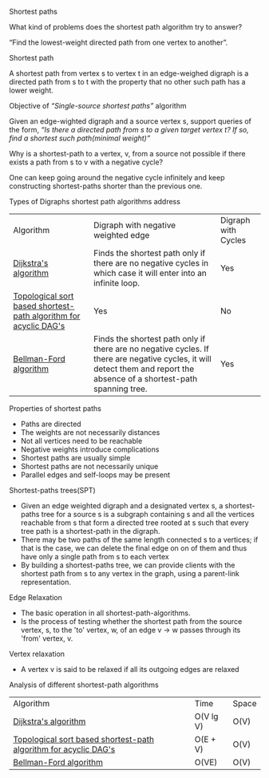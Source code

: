 Shortest paths

What kind of problems does the shortest path algorithm try to answer?

“Find the lowest-weight directed path from one vertex to another”.

Shortest path

A shortest path from vertex s to vertex t in an edge-weighed digraph is
a directed path from s to t with the property that no other such path
has a lower weight.

Objective of *“Single-source shortest paths”* algorithm

Given an edge-wighted digraph and a source vertex s, support queries of
the form, *“Is there a directed path from s to a given target vertex t?
If so, find a shortest such path(minimal weight)”*

Why is a shortest-path to a vertex, v, from a source not possible if
there exists a path from s to v with a negative cycle?

One can keep going around the negative cycle infinitely and keep
constructing shortest-paths shorter than the previous one.

Types of Digraphs shortest path algorithms address

|                                                                                                                           |                                                                                                                                                                          |                     |
|---------------------------------------------------------------------------------------------------------------------------|--------------------------------------------------------------------------------------------------------------------------------------------------------------------------|---------------------|
| Algorithm                                                                                                                 | Digraph with negative weighted edge                                                                                                                                      | Digraph with Cycles |
| [Dijkstra's algorithm](Dijkstra's%20algorithm.md)                                                                        | Finds the shortest path only if there are no negative cycles in which case it will enter into an infinite loop.                                                          | Yes                 |
| [Topological sort based shortest-path algorithm for acyclic DAG's](Shortest-path%20algorithm%20for%20ACyclic%20DAG's.md) | Yes                                                                                                                                                                      | No                  |
| [Bellman-Ford algorithm](Bellman-Ford%20algorithm.md)                                                                    | Finds the shortest path only if there are no negative cycles. If there are negative cycles, it will detect them and report the absence of a shortest-path spanning tree. | Yes                 |

Properties of shortest paths

- Paths are directed
- The weights are not necessarily distances
- Not all vertices need to be reachable
- Negative weights introduce complications
- Shortest paths are usually simple
- Shortest paths are not necessarily unique
- Parallel edges and self-loops may be present

Shortest-paths trees(SPT)

- Given an edge weighted digraph and a designated vertex s, a
  shortest-paths tree for a source s is a subgraph containing s and all
  the vertices reachable from s that form a directed tree rooted at s
  such that every tree path is a shortest-path in the digraph.
- There may be two paths of the same length connected s to a vertices;
  if that is the case, we can delete the final edge on on of them and
  thus have only a single path from s to each vertex
- By building a shortest-paths tree, we can provide clients with the
  shortest path from s to any vertex in the graph, using a parent-link
  representation.

Edge Relaxation

- The basic operation in all shortest-path-algorithms.
- Is the process of testing whether the shortest path from the source
  vertex, s, to the 'to' vertex, w, of an edge v → w passes through its
  'from' vertex, v.

Vertex relaxation

- A vertex v is said to be relaxed if all its outgoing edges are relaxed

Analysis of different shortest-path algorithms

|                                                                                                                                      |           |       |
|--------------------------------------------------------------------------------------------------------------------------------------|-----------|-------|
| Algorithm                                                                                                                            | Time      | Space |
| [Dijkstra's algorithm](Dijkstra's%20algorithm.md#Complexity)                                                                        | O(V lg V) | O(V)  |
| [Topological sort based shortest-path algorithm for acyclic DAG's](Shortest-path%20algorithm%20for%20ACyclic%20DAG's.md#Complexity) | O(E + V)  | O(V)  |
| [Bellman-Ford algorithm](Bellman-Ford%20algorithm.md#Complexity)                                                                    | O(VE)     | O(V)  |
